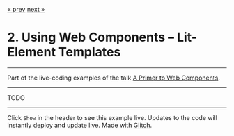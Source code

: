 [« prev](https://glitch.com/edit/#!/wcp-summary-step01?path=README.md) [next »](https://glitch.com/edit/#!/wcp-summary-step03?path=README.md)

# 2. Using Web Components – Lit-Element Templates

---

Part of the live-coding examples of the talk [A Primer to Web Components](https://web-components-primer.firebaseapp.com).

---

TODO

---

Click `Show` in the header to see this example live. Updates to the code will instantly deploy and update live. Made with [Glitch](https://glitch.com/about).